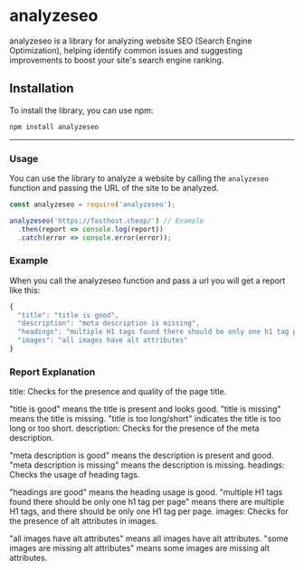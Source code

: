 # analyzeseo

analyzeseo is a library for analyzing website SEO (Search Engine Optimization), helping identify common issues and suggesting improvements to boost your site's search engine ranking.

## Installation

To install the library, you can use npm:

```bash
npm install analyzeseo
```
-----

### Usage
You can use the library to analyze a website by calling the `analyzeseo` function and passing the URL of the site to be analyzed. 

```js
const analyzeseo = require('analyzeseo');

analyzeseo('https://fasthost.cheap/') // Example
  .then(report => console.log(report))
  .catch(error => console.error(error));
```

### Example
When you call the analyzeseo function and pass a url you will get a report like this:

```js
{
  "title": "title is good",
  "description": "meta description is missing",
  "headings": "multiple H1 tags found there should be only one h1 tag per page",
  "images": "all images have alt attributes"
}
```

### Report Explanation
title: Checks for the presence and quality of the page title.

"title is good" means the title is present and looks good.
"title is missing" means the title is missing.
"title is too long/short" indicates the title is too long or too short.
description: Checks for the presence of the meta description.

"meta description is good" means the description is present and good.
"meta description is missing" means the description is missing.
headings: Checks the usage of heading tags.

"headings are good" means the heading usage is good.
"multiple H1 tags found there should be only one h1 tag per page" means there are multiple H1 tags, and there should be only one H1 tag per page.
images: Checks for the presence of alt attributes in images.

"all images have alt attributes" means all images have alt attributes.
"some images are missing alt attributes" means some images are missing alt attributes.